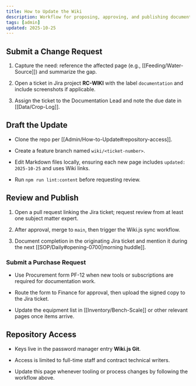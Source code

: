 ```yaml
---
title: How to Update the Wiki
description: Workflow for proposing, approving, and publishing documentation changes.
tags: [admin]
updated: 2025-10-25
---
```


## Submit a Change Request

1. Capture the need: reference the affected page (e.g., [[Feeding/Water-Source]]) and summarize the gap.

1. Open a ticket in Jira project **RC-WIKI** with the label `documentation` and include screenshots if applicable.

1. Assign the ticket to the Documentation Lead and note the due date in [[Data/Crop-Log]].

## Draft the Update

- Clone the repo per [[Admin/How-to-Update#repository-access]].

- Create a feature branch named `wiki/<ticket-number>`.

- Edit Markdown files locally, ensuring each new page includes `updated: 2025-10-25` and uses Wiki links.

- Run `npm run lint:content` before requesting review.

## Review and Publish

1. Open a pull request linking the Jira ticket; request review from at least one subject matter expert.

1. After approval, merge to `main`, then trigger the Wiki.js sync workflow.

1. Document completion in the originating Jira ticket and mention it during the next [[SOP/Daily#opening-0700|morning huddle]].

### Submit a Purchase Request

- Use Procurement form PF-12 when new tools or subscriptions are required for documentation work.

- Route the form to Finance for approval, then upload the signed copy to the Jira ticket.

- Update the equipment list in [[Inventory/Bench-Scale]] or other relevant pages once items arrive.

## Repository Access

- Keys live in the password manager entry **Wiki.js Git**.

- Access is limited to full-time staff and contract technical writers.

- Update this page whenever tooling or process changes by following the workflow above.
